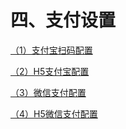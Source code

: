 # 四、支付设置

[（1）支付宝扫码配置](10003.md)

[（2）H5支付宝配置](10004.md)

[（3）微信支付配置](10005.md)

[（4）H5微信支付配置](10006.md)

